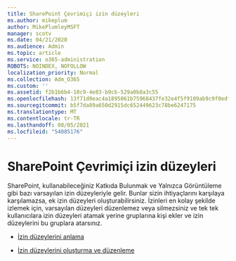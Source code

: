 ```yaml
---
title: SharePoint Çevrimiçi izin düzeyleri
ms.author: mikeplum
author: MikePlumleyMSFT
manager: scotv
ms.date: 04/21/2020
ms.audience: Admin
ms.topic: article
ms.service: o365-administration
ROBOTS: NOINDEX, NOFOLLOW
localization_priority: Normal
ms.collection: Adm_O365
ms.custom: ''
ms.assetid: f2b1b6b4-10c9-4e83-b9cb-529a0b8a3c55
ms.openlocfilehash: 13f71d0eac4a1895061b75968437fe32e4f5f9109ab9c9f0edfe371d7d0c995c
ms.sourcegitcommit: b5f7da89a650d2915dc652449623c78be6247175
ms.translationtype: MT
ms.contentlocale: tr-TR
ms.lasthandoff: 08/05/2021
ms.locfileid: "54085176"
---
```

# <a name="sharepoint-online-permission-levels"></a>SharePoint Çevrimiçi izin düzeyleri

SharePoint, kullanabileceğiniz Katkıda Bulunmak ve Yalnızca Görüntüleme gibi bazı varsayılan izin düzeyleriyle gelir. Bunlar sizin ihtiyaçlarını karşılaya karşılamazsa, ek izin düzeyleri oluşturabilirsiniz. İzinleri en kolay şekilde izlemek için, varsayılan düzeyleri düzenlemez veya silmezsiniz ve tek tek kullanıcılara izin düzeyleri atamak yerine gruplarına kişi ekler ve izin düzeylerini bu gruplara atarsınız.
  
- [İzin düzeylerini anlama](https://go.microsoft.com/fwlink/?linkid=867071)
    
- [İzin düzeylerini oluşturma ve düzenleme](https://go.microsoft.com/fwlink/?linkid=867072)
    

